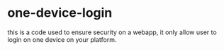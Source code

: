 # one-device-login
this is a code used to ensure security on a webapp, it only allow user to login on one device on your platform.
